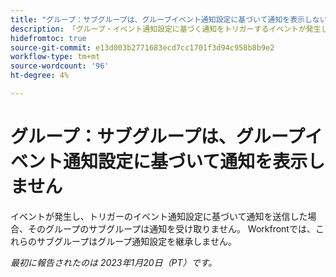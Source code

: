 ```yaml
---
title: "グループ：サブグループは、グループイベント通知設定に基づいて通知を表示しない"
description: 「グループ・イベント通知設定に基づく通知をトリガーするイベントが発生した場合、そのグループのサブグループは通知を受け取りません。 Workfrontでは、これらのサブグループはグループ通知設定を継承しません。
hidefromtoc: true
source-git-commit: e13d003b2771683ecd7cc1701f3d94c958b8b9e2
workflow-type: tm+mt
source-wordcount: '96'
ht-degree: 4%

---
```



# グループ：サブグループは、グループイベント通知設定に基づいて通知を表示しません

イベントが発生し、トリガーのイベント通知設定に基づいて通知を送信した場合、そのグループのサブグループは通知を受け取りません。 Workfrontでは、これらのサブグループはグループ通知設定を継承しません。

_最初に報告されたのは 2023年1月20日（PT）です。_

